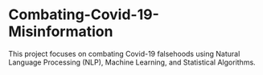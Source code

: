 # Combating-Covid-19-Misinformation
This project focuses on combating Covid-19 falsehoods using Natural Language Processing (NLP), Machine Learning, and Statistical Algorithms.
